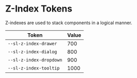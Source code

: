 # Z-Index Tokens

Z-indexes are used to stack components in a logical manner.

| Token                        | Value |
| ---------------------------- | ----- |
| `--sl-z-index-drawer`        | 700   |
| `--sl-z-index-dialog`        | 800   |
| `--sl-z-index-dropdown`      | 900   |
| `--sl-z-index-tooltip`       | 1000  |
